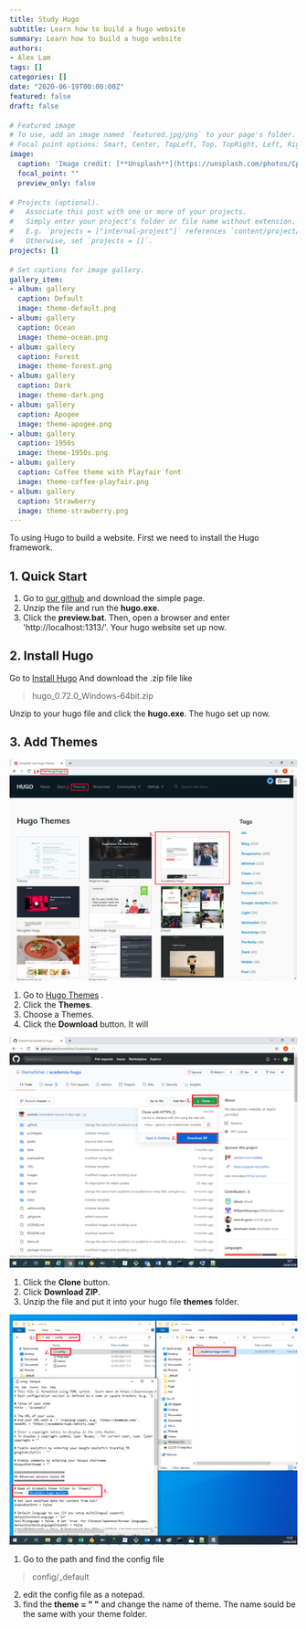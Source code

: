 ```yaml
---
title: Study Hugo
subtitle: Learn how to build a hugo website
summary: Learn how to build a hugo website
authors:
- Alex Lam
tags: []
categories: []
date: "2020-06-19T00:00:00Z"
featured: false
draft: false

# Featured image
# To use, add an image named `featured.jpg/png` to your page's folder.
# Focal point options: Smart, Center, TopLeft, Top, TopRight, Left, Right, BottomLeft, Bottom, BottomRight
image:
  caption: 'Image credit: [**Unsplash**](https://unsplash.com/photos/CpkOjOcXdUY)'
  focal_point: ""
  preview_only: false

# Projects (optional).
#   Associate this post with one or more of your projects.
#   Simply enter your project's folder or file name without extension.
#   E.g. `projects = ["internal-project"]` references `content/project/deep-learning/index.md`.
#   Otherwise, set `projects = []`.
projects: []

# Set captions for image gallery.
gallery_item:
- album: gallery
  caption: Default
  image: theme-default.png
- album: gallery
  caption: Ocean
  image: theme-ocean.png
- album: gallery
  caption: Forest
  image: theme-forest.png
- album: gallery
  caption: Dark
  image: theme-dark.png
- album: gallery
  caption: Apogee
  image: theme-apogee.png
- album: gallery
  caption: 1950s
  image: theme-1950s.png
- album: gallery
  caption: Coffee theme with Playfair font
  image: theme-coffee-playfair.png
- album: gallery
  caption: Strawberry
  image: theme-strawberry.png
---
```

To using Hugo to build a website. First we need to install the Hugo framework.



## 1. Quick Start

1. Go to [our github](https://github.com/HACLLALEX/hugo-with-chartjs) and download the simple page. 
2. Unzip the file and run the **hugo.exe**.
3. Click the **preview.bat**. Then, open a browser and enter 'http://localhost:1313/'. Your hugo website set up now.


## 2. Install Hugo 

Go to [Install Hugo](https://github.com/gohugoio/hugo/releases) And download the .zip file like

> hugo_0.72.0_Windows-64bit.zip

Unzip to your hugo file and click the **hugo.exe**. The hugo set up now.


## 3. Add Themes

![png](./userGuide/add_themes_1.png)

1. Go to [Hugo Themes](https://github.com/gohugoio/hugo/releases) .
2. Click the **Themes**. 
3. Choose a Themes. 
4. Click the **Download** button. It will 

![png](./userGuide/add_themes_3.png)

1. Click the **Clone** button.
2. Click **Download ZIP**.
3. Unzip the file and put it into your hugo file **themes** folder.

![png](./userGuide/add_themes_5.png)

1. Go to the path and find the config file

> config/_default

2. edit the config file as a notepad.
3. find the **theme = " "** and change the name of theme. The name sould be the same with your theme folder. 
